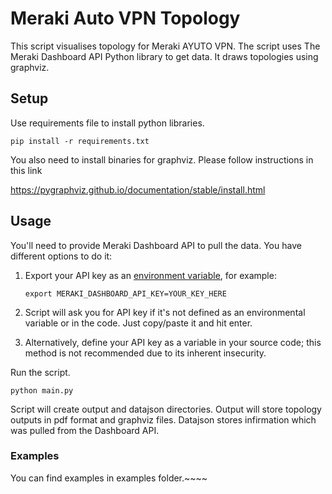 # Meraki Auto VPN Topology 

This script visualises topology for Meraki AYUTO VPN. The script uses The Meraki Dashboard API Python library to get data. It draws topologies using graphviz.

## Setup

Use requirements file to install python libraries. 

    pip install -r requirements.txt

You also need to install binaries for graphviz. Please follow instructions in this link 

https://pygraphviz.github.io/documentation/stable/install.html

## Usage

You'll need to provide Meraki Dashboard API to pull the data. You have different options to do it:

1. Export your API key as an [environment variable](https://www.twilio.com/blog/2017/01/how-to-set-environment-variables.html), for example:

    ```shell
    export MERAKI_DASHBOARD_API_KEY=YOUR_KEY_HERE
    ```
2. Script will ask you for API key if it's not defined as an environmental variable or in the code. Just copy/paste it and hit enter.
3. Alternatively, define your API key as a variable in your source code; this method is not recommended due to its inherent insecurity.

Run the script. 

    python main.py

Script will create output and datajson directories. Output will store topology outputs in pdf format and graphviz files. Datajson stores infirmation which was pulled from the Dashboard API. 

### Examples

You can find examples in examples folder.~~~~